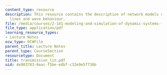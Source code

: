 ```yaml
---
content_type: resource
description: This resource contains the description of network models of transmission
  lines and wave behaviour.
file: /media/courses/2-141-modeling-and-simulation-of-dynamic-systems-fall-2006/4e9837830eacf5beedbfc32e9e5f736b_transmission_lin.pdf
file_type: application/pdf
learning_resource_types:
- Lecture Notes
ocw_type: OCWFile
parent_title: Lecture Notes
parent_type: CourseSection
resourcetype: Document
title: transmission_lin.pdf
uid: 4e983783-0eac-f5be-edbf-c32e9e5f736b
---
```

